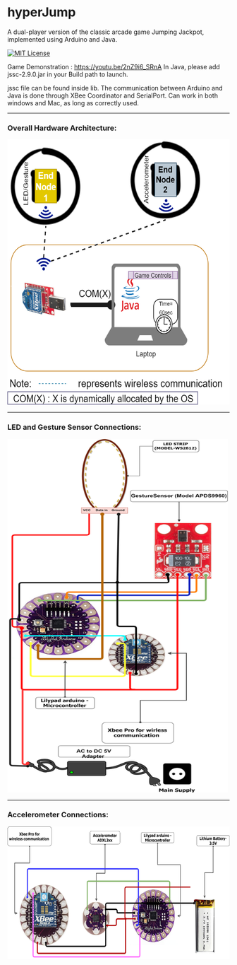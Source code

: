 # hyperJump
A dual-player version of the classic arcade game Jumping Jackpot, implemented using Arduino and Java.

[![MIT License](https://img.shields.io/badge/license-MIT-green.svg)](https://opensource.org/licenses/MIT)  

Game Demonstration : https://youtu.be/2nZ9i6_SRnA
In Java, please add jssc-2.9.0.jar in your Build path to launch.

jssc file can be found inside lib. The communication between Arduino and Java is done through XBee Coordinator and SerialPort. Can work in both windows and Mac, as long as correctly used.

***
### Overall Hardware Architecture:

<img src="https://github.com/Taslim-M/hyperJump/blob/master/OverallSetup.png" width="600" height="600" />

***

### LED and Gesture Sensor Connections:

<img src="https://github.com/Taslim-M/hyperJump/blob/master/LED_GestureSensor.png" width="500" height="800" />

***

### Accelerometer Connections:

<img src="https://github.com/Taslim-M/hyperJump/blob/master/Accelerometer.png" width="600" height="300" />
